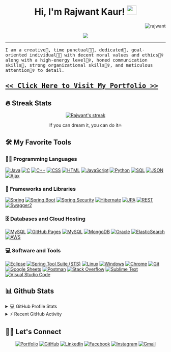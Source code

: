 <h1 align="center">
Hi, I'm Rajwant Kaur!
  <img src="https://media.giphy.com/media/hvRJCLFzcasrR4ia7z/giphy.gif" width="30"></h1>
 <img src="https://komarev.com/ghpvc/?username=rajwant3&label=Profile%20Views&color=0e75b6&style=flat" align='right' alt="rajwant" />

<br/>

<!-- Typing SVG by DenverCoder1 - https://github.com/DenverCoder1/readme-typing-svg -->
<p align="center">
<a href="https://github.com/DenverCoder1/readme-typing-svg"><img src="https://readme-typing-svg.herokuapp.com?lines=Full+Stack+Java+developer;DS+%7C+AI+%7C+ML+Enthusiastic;Always+learning+new+things&center=true&width=380&height=45"></a>

</p>
<hr/>
<samp>
I am a creative🎡, time punctual👩‍🎓, dedicated🎯, goal-oriented individual👩‍💻 with decent moral values and ethics🙇‍♀️ along with a high-energy level🤹‍♀️, honed communication skills👐, strong organizational skills👮‍♀️, and meticulous attention🕵️‍♀️ to detail.
	<h2> <a href="https://rajwant3.github.io" target="blank">
 << Click Here to Visit My Portfolio >>
</a></h2>
</samp>

## 🔥 Streak Stats

<!-- GitHub Readme Streak Stats - https://github.com/DenverCoder1/github-readme-streak-stats -->
<p align="center">
  <a href="https://github.com/DenverCoder1/github-readme-streak-stats">
    <img title="🔥 Get streak stats for your profile at git.io/streak-stats" alt="Rajwant's streak" src="https://github-readme-streak-stats.herokuapp.com/?user=rajwant3&theme=monokai-metallian&hide_border=true"/>
  </a>
  <p align="center"> If you can dream it, you can do it🔥 </p>
</p>

## 🛠️ My Favorite Tools

### 👨‍💻 Programming Languages

<p>
    <a href="https://www.java.com/"><img alt="Java" src="https://img.shields.io/badge/Java-%23ED8B00.svg?logo=java&logoColor=white"></a>
    <a href="https://github.com/search?q=user%3ADenverCoder1+is%3Arepo+language%3Ac"><img alt="C" src="https://img.shields.io/badge/C%20-%232370ED.svg?logo=c&logoColor=white"></a>
    <a href="https://github.com/search?q=user%3ADenverCoder1+is%3Arepo+language%3Acpp"><img alt="C++" src="https://img.shields.io/badge/C++%20-%2300599C.svg?logo=c%2B%2B&logoColor=white"></a>
    <a href="https://github.com/search?q=user%3ADenverCoder1+is%3Arepo+language%3Acss"><img alt="CSS" src="https://img.shields.io/badge/CSS%20-%231572B6.svg?logo=css3&logoColor=white"></a>
    <a href="https://github.com/search?q=user%3ADenverCoder1+is%3Arepo+language%3Ahtml"><img alt="HTML" src="https://img.shields.io/badge/HTML%20-%23E34F26.svg?logo=html5&logoColor=white"></a>
    <a href="https://github.com/search?q=user%3ADenverCoder1+is%3Arepo+language%3Ajavascript"><img alt="JavaScript" src="https://img.shields.io/badge/JavaScript%20-%23F7DF1E.svg?logo=javascript&logoColor=black"></a>
    <a href="https://github.com/search?q=user%3ADenverCoder1+is%3Arepo+language%3Apython"><img alt="Python" src="https://img.shields.io/badge/Python%20-%2314354C.svg?logo=python&logoColor=white"></a>
    <a href="https://github.com/search?q=user%3ADenverCoder1+is%3Arepo+language%3Asql"><img alt="SQL" src="https://img.shields.io/badge/SQL%20-%23025E8C.svg?logo=amazon-dynamodb&logoColor=white"></a>
<a href="https://www.json.org/json-en.html"><img alt="JSON" src="https://img.shields.io/badge/JSON-%23000000.svg?logo=json&logoColor=white"></a>
<a href="https://developer.mozilla.org/en-US/docs/Web/Guide/AJAX"><img alt="Ajax" src="https://img.shields.io/badge/Ajax-%23E34F26.svg?logo=ajax&logoColor=white"></a>

### 🧰 Frameworks and Libraries

<p>
<a href="https://spring.io/"><img alt="Spring" src="https://img.shields.io/badge/Spring-%236DB33F.svg?logo=spring&logoColor=white"></a>
<a href="https://spring.io/projects/spring-boot"><img alt="Spring Boot" src="https://img.shields.io/badge/Spring%20Boot-%236DB33F.svg?logo=spring&logoColor=white"></a>
<a href="https://spring.io/projects/spring-security"><img alt="Spring Security" src="https://img.shields.io/badge/Spring%20Security-%236DB33F.svg?logo=spring&logoColor=white"></a>
<a href="https://hibernate.org/"><img alt="Hibernate" src="https://img.shields.io/badge/Hibernate-%232A728B.svg?logo=hibernate&logoColor=white"></a>
<a href="https://en.wikipedia.org/wiki/Java_Persistence_API"><img alt="JPA" src="https://img.shields.io/badge/JPA-%23C85050.svg?logo=jpamark&logoColor=white"></a>
<a href="https://restfulapi.net/"><img alt="REST" src="https://img.shields.io/badge/REST-%23000000.svg?logo=rest&logoColor=white"></a>
<a href="https://swagger.io/"><img alt="Swagger2" src="https://img.shields.io/badge/Swagger2-%2315AABF.svg?logo=swagger&logoColor=white"></a>
</p>

### 🗄️ Databases and Cloud Hosting

<p>
     <a href="#"><img alt="MySQL" src="https://img.shields.io/badge/MySQL-%2300f.svg?logo=mysql&logoColor=white"></a>
    <a href="#"><img alt="GitHub Pages" src="https://img.shields.io/badge/GitHub%20Pages-%23327FC7.svg?logo=github&logoColor=white"></a>
    <a href="https://www.mysql.com/"><img alt="MySQL" src="https://img.shields.io/badge/MySQL-%234479A1.svg?logo=mysql&logoColor=white"></a>
    <a href="#"><img alt="MongoDB" src ="https://img.shields.io/badge/MongoDB-%234ea94b.svg?logo=mongodb&logoColor=white"></a>
	<a href="https://www.oracle.com/"><img alt="Oracle" src="https://img.shields.io/badge/Oracle-%23F80000.svg?logo=oracle&logoColor=white"></a>
<a href="https://www.elastic.co/elasticsearch/"><img alt="ElasticSearch" src="https://img.shields.io/badge/ElasticSearch-%23005571.svg?logo=elasticsearch&logoColor=white"></a>
<a href="https://aws.amazon.com/"><img alt="AWS" src="https://img.shields.io/badge/AWS-%23FF9900.svg?logo=amazon-aws&logoColor=white"></a>

</p>

### 💻 Software and Tools


<p>
    <a href="https://www.eclipse.org/ide/"><img alt="Eclipse" src="https://img.shields.io/badge/Eclipse-%230078D7.svg?logo=eclipse-ide&logoColor=white"></a>
    <a href="https://spring.io/tools"><img alt="Spring Tool Suite (STS)" src="https://img.shields.io/badge/Spring%20Tool%20Suite%20(STS)-%236DB33F.svg?logo=spring&logoColor=white"></a>	
    <a href="https://www.linux.org/"><img alt="Linux" src="https://img.shields.io/badge/Linux-%23FCC624.svg?logo=linux&logoColor=black"></a>
    <a href="https://www.microsoft.com/windows/"><img alt="Windows" src="https://img.shields.io/badge/Windows-%230078D7.svg?logo=windows&logoColor=white"></a>
    <a href="#"><img alt="Chrome" src="https://img.shields.io/badge/Chrome-3DDC84?logo=google-chrome&logoColor=white"></a>
    <a href="#"><img alt="Git" src="https://img.shields.io/badge/Git%20-%23F05033.svg?logo=git&logoColor=white"></a>
    <a href="#"><img alt="Google Sheets" src="https://img.shields.io/badge/Google%20Sheets%20-%2334A853.svg?logo=google%20sheets&logoColor=white"></a>
    <a href="#"><img alt="Postman" src="https://img.shields.io/badge/Postman-FF6C37?logo=postman&logoColor=white"></a>
    <a href="#"><img alt="Stack Overflow" src="https://img.shields.io/badge/-Stack%20Overflow-FE7A16?logo=stack-overflow&logoColor=white"></a>
    <a href="#"><img alt="Sublime Text" src="https://img.shields.io/badge/-Sublime%20Text-302E31?logo=sublime-text&logoColor=white"></a>
    <a href="#"><img alt="Visual Studio Code" src="https://img.shields.io/badge/Visual%20Studio%20Code-0078d7.svg?logo=visual-studio-code&logoColor=white"></a>
</p>

## 📊 Github Stats

<!-- https://github.com/anuraghazra/github-readme-stats -->
<details> 
  <summary>💻 GitHub Profile Stats</summary>
  <br/>
    <a href="https://github.com/anuraghazra/github-readme-stats"><img alt="Rajwant's Github Stats" src="https://github-readme-stats.vercel.app/api?username=rajwant3&show_icons=true&count_private=true&theme=react&hide_border=true&bg_color=1F222E&title_color=F85D7F&icon_color=F8D866" height="192px"/></a>
  <a href="https://github.com/anuraghazra/github-readme-stats"><img alt="Rajwant's Top Languages" src="https://github-readme-stats.vercel.app/api/top-langs/?username=rajwant3&langs_count=8&layout=compact&theme=react&hide_border=true&bg_color=1F222E&title_color=F85D7F&icon_color=F8D866" height="192px"/></a>
  <br/>
  <b>Note:</b> Top languages is only a metric of the languages my public code consists of and doesn't reflect experience or skill level.
</details>

<!-- https://github.com/ashutosh00710/github-readme-activity-graph -->
<details>
  <summary>⚡ Recent GitHub Activity</summary>
  <br/>
   <a href="https://github.com/ashutosh00710/github-readme-activity-graph"><img alt="Rajwant's Activity Graph" src="https://github-readme-activity-graph.cyclic.app/graph/?username=rajwant&bg_color=1F222E&color=F8D866&line=F85D7F&point=FFFFFF&hide_border=true" /></a>
  <br/>
</details>

<!-- https://github.com/sisodiya2421 -->

## 🙋‍♀️ Let's Connect

<p align="center">
	<a href="https://rajwant3.github.io/" target="_blank"><img src="https://img.icons8.com/bubbles/50/000000/web.png" alt="Portfolio"/></a>
	<a href="https://github.com/rajwant3" target="_blank"><img src="https://img.icons8.com/bubbles/50/000000/github.png" alt="GitHub"/></a>
	<a href="https://www.linkedin.com/in/rajwant3/" target="_blank"><img src="https://img.icons8.com/bubbles/50/000000/linkedin.png" alt="LinkedIn"/></a>
	<a href="https://www.facebook.com/rajwant3/" target="_blank"><img src="https://img.icons8.com/bubbles/50/000000/facebook-new.png" alt="Facebook"/></a>
	<a href="https://www.instagram.com/rajwant3/" target="_blank"><img src="https://img.icons8.com/bubbles/50/000000/instagram.png" alt="Instagram"/></a>
	<a href="mailto:rkdhillon3@gmail.com" target="_blank"><img src="https://img.icons8.com/bubbles/50/000000/gmail.png" alt="Gmail"/></a>
</p>

